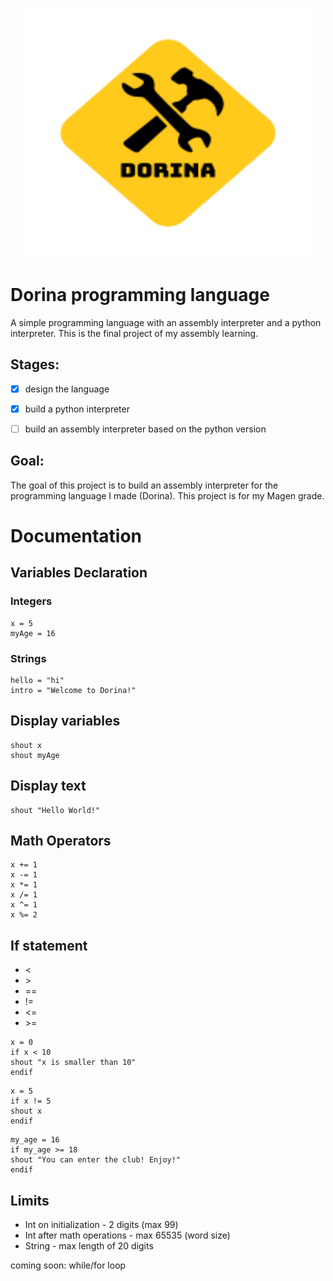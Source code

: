 <p align="center">
  <img width="460" height="400" src="https://github.com/HomiGrotas/Dorina/blob/main/images/dorinaImage.png?raw=true">
</p>

# Dorina programming language
A simple programming language with an assembly interpreter and a python interpreter.
This is the final project of my assembly learning.






## Stages:
- [x] design the language
- [x] build a python interpreter
- [ ] build an assembly interpreter based on the python version











## Goal:
 The goal of this project is to build an assembly interpreter for the programming language I made (Dorina).
 This project is for my Magen grade.
 
 
 
 
 
 
 
 
 
 
 # Documentation

 ## Variables Declaration
 ### Integers
```
x = 5
myAge = 16
```


### Strings
```
hello = "hi"
intro = "Welcome to Dorina!"
```



## Display variables
```
shout x
shout myAge
```






## Display text
```
shout "Hello World!"
```







## Math Operators
```
x += 1
x -= 1
x *= 1
x /= 1
x ^= 1
x %= 2
```

## If statement
* <
* &gt;
* ==
* !=
* <=
* &gt;=
```
x = 0
if x < 10
shout "x is smaller than 10"
endif
```

```
x = 5
if x != 5
shout x
endif
```

```
my_age = 16
if my_age >= 18
shout "You can enter the club! Enjoy!"
endif
```


## Limits
* Int on initialization - 2 digits (max 99) 
* Int after math operations - max 65535 (word size)
* String - max length of 20 digits

coming soon: while/for loop

